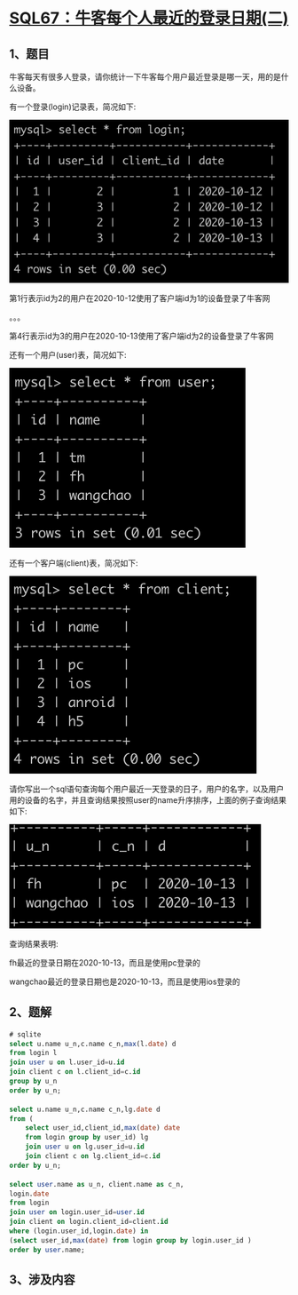 # [SQL67：牛客每个人最近的登录日期(二)](https://www.nowcoder.com/practice/7cc3c814329546e89e71bb45c805c9ad?tpId=82&&tqId=35085&rp=1&ru=/ta/sql&qru=/ta/sql/question-ranking)


## 1、题目

牛客每天有很多人登录，请你统计一下牛客每个用户最近登录是哪一天，用的是什么设备。

有一个登录(login)记录表，简况如下:

![SQL66-1](./image/SQL66-1.png)

第1行表示id为2的用户在2020-10-12使用了客户端id为1的设备登录了牛客网

。。。

第4行表示id为3的用户在2020-10-13使用了客户端id为2的设备登录了牛客网

还有一个用户(user)表，简况如下:

![SQL67-1](./image/SQL67-1.png)


还有一个客户端(client)表，简况如下:

![SQL67-2](./image/SQL67-2.png)


请你写出一个sql语句查询每个用户最近一天登录的日子，用户的名字，以及用户用的设备的名字，并且查询结果按照user的name升序排序，上面的例子查询结果如下:

![SQL67-3](./image/SQL67-3.png)

查询结果表明:

fh最近的登录日期在2020-10-13，而且是使用pc登录的

wangchao最近的登录日期也是2020-10-13，而且是使用ios登录的


## 2、题解


```sql
# sqlite
select u.name u_n,c.name c_n,max(l.date) d
from login l 
join user u on l.user_id=u.id
join client c on l.client_id=c.id
group by u_n
order by u_n;

select u.name u_n,c.name c_n,lg.date d
from (
    select user_id,client_id,max(date) date
    from login group by user_id) lg
    join user u on lg.user_id=u.id
    join client c on lg.client_id=c.id
order by u_n;

select user.name as u_n, client.name as c_n,
login.date
from login 
join user on login.user_id=user.id
join client on login.client_id=client.id
where (login.user_id,login.date) in
(select user_id,max(date) from login group by login.user_id )
order by user.name;
```

## 3、涉及内容